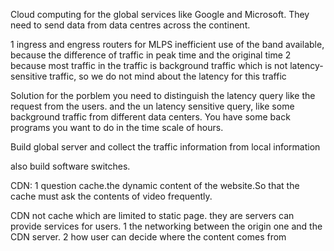 Cloud computing for the global services like Google and Microsoft.
They need to send data from data centres across the continent.

1 ingress and engress routers for MLPS 
inefficient use of the band available, because the difference of traffic in peak time and the original time
2 because most traffic in the traffic is background traffic which is not latency-sensitive traffic, so we do not mind about the latency for this traffic

Solution for the porblem
you need to distinguish the latency query like the request from the users. and the un latency sensitive query, like some background traffic from different data centers.
You have some back programs you want to do in the time scale of hours.

Build global server and collect the traffic information from local information

also build software switches.


CDN:
1 question cache.the dynamic content of the website.So that the cache must ask the contents of video frequently.

CDN not cache which are limited to static page. they are servers can provide services for users.
1 the networking between the origin one and the CDN server.
2 how user can decide where the content comes from

